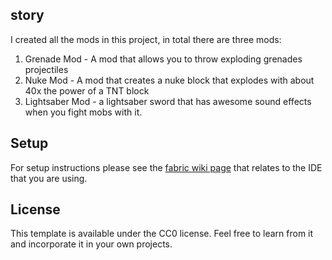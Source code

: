 ## story
I created all the mods in this project, in total there are three mods:
1. Grenade Mod - A mod that allows you to throw exploding grenades projectiles 
2. Nuke Mod - A mod that creates a nuke block that explodes with about 40x the power of a TNT block
3. Lightsaber Mod - a lightsaber sword that has awesome sound effects when you fight mobs with it. 

## Setup

For setup instructions please see the [fabric wiki page](https://fabricmc.net/wiki/tutorial:setup) that relates to the IDE that you are using.

## License

This template is available under the CC0 license. Feel free to learn from it and incorporate it in your own projects.

